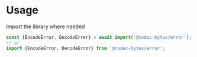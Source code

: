 # Usage

Import the library where needed
```js
const {EncodeError, DecodeError} = await import('@codec-bytes/error');
// or
import {EncodeError, DecodeError} from '@codec-bytes/error';
```
